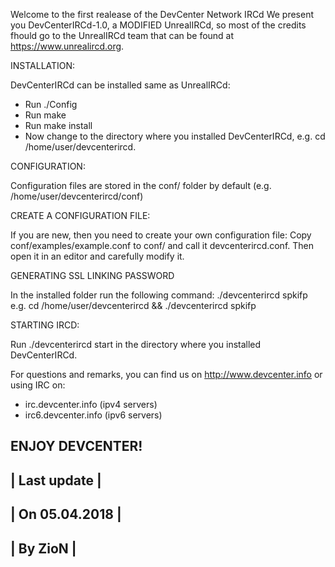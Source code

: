 
Welcome to the first realease of the DevCenter Network IRCd
We present you DevCenterIRCd-1.0, a MODIFIED UnrealIRCd, so most of the credits fhould go to the UnrealIRCd team 
that can be found at https://www.unrealircd.org.

INSTALLATION:

DevCenterIRCd can be installed same as UnrealIRCd:

* Run ./Config
* Run make
* Run make install
* Now change to the directory where you installed DevCenterIRCd, e.g. cd /home/user/devcenterircd.

CONFIGURATION:

Configuration files are stored in the conf/ folder by default (e.g. /home/user/devcenterircd/conf)

CREATE A CONFIGURATION FILE:

If you are new, then you need to create your own configuration file: Copy conf/examples/example.conf to conf/ 
and call it devcenterircd.conf. Then open it in an editor and carefully modify it.

GENERATING SSL LINKING PASSWORD

In the installed folder run the following command: ./devcenterircd spkifp 
e.g. cd /home/user/devcenterircd && ./devcenterircd spkifp 

STARTING IRCD:

Run ./devcenterircd start in the directory where you installed DevCenterIRCd.

For questions and remarks, you can find us on http://www.devcenter.info or using IRC on:
* irc.devcenter.info (ipv4 servers)
* irc6.devcenter.info (ipv6 servers)

ENJOY DEVCENTER!
-----------------
|  Last update  |
-----------------
| On 05.04.2018 |
-----------------
|    By ZioN    |
-----------------
